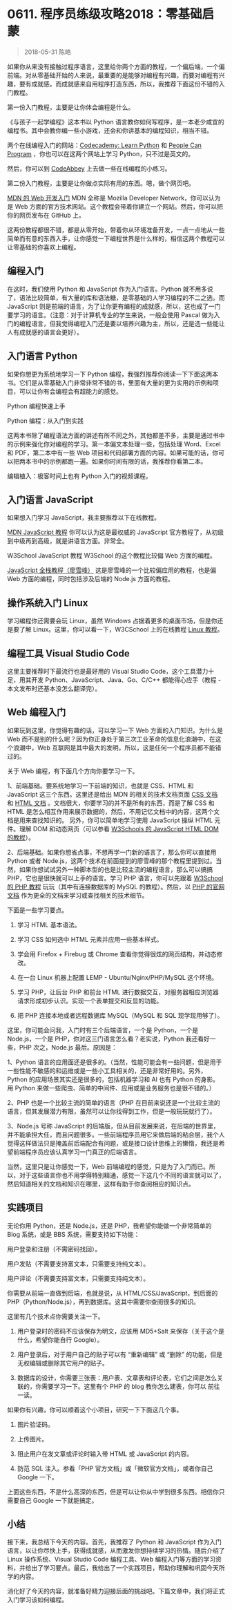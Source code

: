 # 0611. 程序员练级攻略2018：零基础启蒙
> 2018-05-31 陈皓

如果你从来没有接触过程序语言，这里给你两个方面的教程，一个偏后端，一个偏前端。对从零基础开始的人来说，最重要的是能够对编程有兴趣，而要对编程有兴趣，要有成就感。而成就感来自用程序打造东西，所以，我推荐下面这份不错的入门教程。

第一份入门教程，主要是让你体会编程是什么。

《与孩子一起学编程》这本书以 Python 语言教你如何写程序，是一本老少咸宜的编程书。其中会教你编一些小游戏，还会和你讲基本的编程知识，相当不错。

两个在线编程入门的网站：[Codecademy: Learn Python](https://www.codecademy.com/catalog/subject/all) 和 [People Can Program](https://blackbird.school/) ，你也可以在这两个网站上学习 Python，只不过是英文的。

然后，你可以到 [CodeAbbey](http://www.codeabbey.com/index/task_list) 上去做一些在线编程的小练习。

第二份入门教程，主要是让你做点实际有用的东西。嗯，做个网页吧。

[MDN 的 Web 开发入门](https://developer.mozilla.org/zh-CN/docs/Learn/Getting_started_with_the_web) MDN 全称是 Mozilla Developer Network，你可以认为是 Web 方面的官方技术网站。这个教程会带着你建立一个网站。然后，你可以把你的网页发布在 GitHub 上。

这两份教程都很不错，都是从零开始，带着你从环境准备开发，一点一点地从一些简单而有意的东西入手，让你感觉一下编程世界是什么样的，相信这两个教程可以让零基础的你喜欢上编程。

## 编程入门
在这时，我们使用 Python 和 JavaScript 作为入门语言。Python 就不用多说了，语法比较简单，有大量的库和语法糖，是零基础的人学习编程的不二之选。而 JavaScript 则是前端的语言，为了让你更有编程的成就感，所以，这也成了一门要学习的语言。（注意：对于计算机专业的学生来说，一般会使用 Pascal 做为入门的编程语言，但我觉得编程入门还是要以培养兴趣为主，所以，还是选一些能让人有成就感的语言会更好）。

## 入门语言 Python
如果你想更为系统地学习一下 Python 编程，我强烈推荐你阅读一下下面这两本书。它们是从零基础入门非常非常不错的书，里面有大量的更为实用的示例和项目，可以让你有会编程会有超能力的感觉。

Python 编程快速上手

Python 编程：从入门到实践

这两本书除了编程语法方面的讲述有所不同之外，其他都差不多，主要是通过书中的示例来强化你对编程的学习。第一本偏文本处理一些，包括处理 Word、Excel 和 PDF，第二本中有一些 Web 项目和代码部署方面的内容。如果可能的话，你可以把两本书中的示例都跑一遍。如果你时间有限的话，我推荐你看第二本。

编辑植入：极客时间上也有 Python 入门的视频课程。

## 入门语言 JavaScript
如果想入门学习 JavaScript，我主要推荐以下在线教程。

[MDN JavaScript 教程](https://developer.mozilla.org/zh-CN/docs/Web/JavaScript) 你可以认为这是最权威的 JavaScript 官方教程了，从初级到中级再到高级，就是讲语言方面。非常全。

W3School JavaScript 教程 W3School 的这个教程比较偏 Web 方面的编程。

[JavaScript 全栈教程（廖雪峰）](https://www.liaoxuefeng.com/wiki/001434446689867b27157e896e74d51a89c25cc8b43bdb3000) 这是廖雪峰的一个比较偏应用的教程，也是偏 Web 方面的编程，同时包括涉及后端的 Node.js 方面的教程。

## 操作系统入门 Linux
学习编程你还需要会玩 Linux，虽然 Windows 占据着更多的桌面市场，但是你还是要了解 Linux。这里，你可以看一下，W3CSchool 上的在线教程 [Linux 教程](https://www.w3cschool.cn/linux/)。

## 编程工具 Visual Studio Code
这里主要推荐时下最流行也是最好用的 Visual Studio Code，这个工具潜力十足，用其开发 Python、JavaScript、Java、Go、C/C++ 都能得心应手（教程 - 本文发布时还基本没怎么翻译完）。

## Web 编程入门
如果玩到这里，你觉得有趣的话，可以学习一下 Web 方面的入门知识。为什么是 Web 而不是别的什么呢？因为你正身处于第三次工业革命的信息化浪潮中，在这个浪潮中，Web 互联网是其中最大的发明，所以，这是任何一个程序员都不能错过的。

关于 Web 编程，有下面几个方向你要学习一下。

1、前端基础。要系统地学习一下前端的知识，也就是 CSS、HTML 和 JavaScript 这三个东西。这里还是给出 MDN 的相关的技术文档页面 [CSS 文档](https://developer.mozilla.org/zh-CN/docs/Web/CSS) 和 [HTML 文档](https://developer.mozilla.org/zh-CN/docs/Web/HTML) 。文档很大，你要学习的并不是所有的东西，而是了解 CSS 和 HTML 是怎么相互作用来展示数据的，然后，不用记忆文档中的内容，这两个文档是用来查找知识的。 另外，你可以简单地学习使用 JavaScript 操纵 HTML 元件。理解 DOM 和动态网页（可以参看 [W3Schools 的 JavaScript HTML DOM 的教程](https://www.w3schools.com/js/js_htmldom.asp)）。

2、后端基础。如果你想省点事，不想再学一门新的语言了，那么你可以直接用 Python 或者 Node.js，这两个技术在前面提到的廖雪峰的那个教程里提到过。当然，如果你想试试另外一种脚本型的也是比较主流的编程语言，那么可以搞搞 PHP，它也是很快就可以上手的语言。学习 PHP 语言，你可以先跟着 [W3School 的 PHP 教程](http://www.w3school.com.cn/php/index.asp) 玩玩（其中有连接数据库的 MySQL 的教程）。然后，以 [PHP 的官网文档](http://php.net/manual/zh/) 作为更全的文档来学习或查找相关的技术细节。

下面是一些学习要点。

1. 学习 HTML 基本语法。

2. 学习 CSS 如何选中 HTML 元素并应用一些基本样式。
3. 学会用 Firefox + Firebug 或 Chrome 查看你觉得很炫的网页结构，并动态修改。
4. 在一台 Linux 机器上配置 LEMP - Ubuntu/Nginx/PHP/MySQL 这个环境。
5. 学习 PHP，让后台 PHP 和前台 HTML 进行数据交互，对服务器相应浏览器请求形成初步认识。实现一个表单提交和反显的功能。
6. 把 PHP 连接本地或者远程数据库 MySQL（MySQL 和 SQL 现学现用够了）。

这里，你可能会问我，入门时有三个后端语言，一个是 Python，一个是 Node.js，一个是 PHP，你对这三门语言怎么看？老实说，Python 我还看好一些，PHP 次之，Node.js 最后。原因是：

1、Python 语言的应用面还是很多的。（当然，性能可能会有一些问题，但是用于一些性能不敏感的和运维或是一些小工具相关的，还是非常好用的。另外，Python 的应用场景其实还是很多的，包括机器学习和 AI 也有 Python 的身影。用 Python 来做一些爬虫、简单的中间件、应用或是业务服务也是很不错的。）

2、PHP 也是一个比较主流的简单的语言（PHP 在目前来说还是一个比较主流的语言，但其发展潜力有限，虽然可以让你找得到工作，但是一般玩玩就行了）。

3、Node.js 号称 JavaScript 的后端版，但从目前发展来说，在后端的世界里，并不能承担大任，而且问题很多。一些前端程序员用它来做后端的粘合层，我个人觉得这样做法只是掩盖前后端配合有问题，或是接口设计思维上的懒惰，我还是希望前端程序员应该认真学习一门真正的后端语言。

当然，这里只是让你感觉一下，Web 前端编程的感觉，只是为了入门而已。所以，对于这些语言你也不用学得特别精通，感觉一下这几个不同的语言就可以了，然后知道相关的文档和知识在哪里，这样有助于你查阅相应的知识点。

## 实践项目
无论你用 Python，还是 Node.js，还是 PHP，我希望你能做一个非常简单的 Blog 系统，或是 BBS 系统，需要支持如下功能：

用户登录和注册（不需密码找回）。

用户发贴（不需要支持富文本，只需要支持纯文本）。

用户评论（不需要支持富文本，只需要支持纯文本）。

你需要从前端一直做到后端，也就是说，从 HTML/CSS/JavaScript，到后面的 PHP（Python/Node.js），再到数据库。这其中需要你查阅很多的知识。

这里有几个技术点你需要关注一下。

1. 用户登录时的密码不应该保存为明文，应该用 MD5+Salt 来保存（关于这个是什么，希望你能自行 Google）。

2. 用户登录后，对于用户自己的贴子可以有 “重新编辑” 或 “删除” 的功能，但是无权编辑或删除其它用户的贴子。

3. 数据库的设计，你需要三张表：用户表、文章表和评论表，它们之间是怎么关联的，你需要学习一下。这里有个 PHP 的 blog 教你怎么建表，你可以 前往一读。

如果你有兴趣，你可以顺着这个小项目，研究一下下面这几个事。

1. 图片验证码。

2. 上传图片。
3. 阻止用户在发文章或评论时输入带 HTML 或 JavaScript 的内容。
4. 防范 SQL 注入。参看「PHP 官方文档」或「微软官方文档」，或者你自己 Google 一下。

上面这些东西，不是什么高深的东西，但是可以让你从中学到很多东西。相信你只需要自己 Google 一下就能搞定。

## 小结
接下来，我总结下今天的内容。首先，我推荐了 Python 和 JavaScript 作为入门语言，以让你尽快上手，获得成就感，从而激发你想持续学习的热情。随后介绍了 Linux 操作系统、Visual Studio Code 编程工具、Web 编程入门等方面的学习资料，并给出了学习要点。最后，我给出了一个实践项目，帮助你理解和巩固今天所学的内容。

消化好了今天的内容，就准备好精力迎接后面的挑战吧。下篇文章中，我们将正式入门学习该如何编程。

